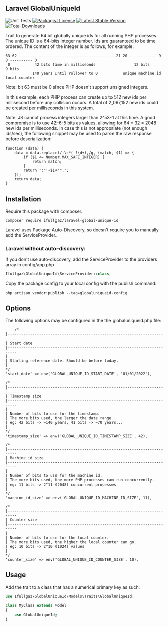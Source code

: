 ## Laravel GlobalUniqueId
![Unit Tests](https://github.com/ifullgaz/laravel-global-unique-id/workflows/Unit%20Tests/badge.svg)
[![Packagist License](https://poser.pugx.org/ifullgaz/laravel-global-unique-id/license.png)](http://choosealicense.com/licenses/mit/)
[![Latest Stable Version](https://poser.pugx.org/ifullgaz/laravel-global-unique-id/version.png)](https://packagist.org/packages/barryvdh/laravel-debugbar)
[![Total Downloads](https://poser.pugx.org/ifullgaz/laravel-global-unique-id/d/total.png)](https://packagist.org/packages/barryvdh/laravel-debugbar)

Trait to generate 64 bit globally unique ids for all running PHP processes.
The unique ID is a 64-bits integer number.
Ids are guaranteed to be time ordered.
The content of the integer is as follows, for example:

    63 62 ------------------------------------------ 21 20 ------------ 9 8 ---------- 0
     0           42 bits time in milliseonds                 12 bits          9 bits
                140 years until rollover to 0           unique machine id  local counter

Note: bit 63 must be 0 since PHP doesn't support unsigned integers.

In this example, each PHP process can create up to 512 new ids per millisecond
before any collision occurs.
A total of 2,097,152 new ids could be created per milliseconds in this system.

Note: JS cannot process integers larger than 2^53-1 at this time.
A good compromise is to use 42-6-5 bits as values, allowing for 64 * 32 = 2048
new ids per milliseconds. In case this is not appropriate (not enough ids/sec),
the following snippet may be used to parse the raw response before deserialization:

    function (data) {
        data = data.replace(/:\s*(-?\d+),/g, (match, $1) => {
            if ($1 <= Number.MAX_SAFE_INTEGER) {
                return match;
            }
            return ':"'+$1+'",';
        });
        return data;
    }

## Installation

Require this package with composer.

```shell
composer require ifullgaz/laravel-global-unique-id
```

Laravel uses Package Auto-Discovery, so doesn't require you to manually add the ServiceProvider.

### Laravel without auto-discovery:

If you don't use auto-discovery, add the ServiceProvider to the providers array in config/app.php

```php
Ifullgaz\GlobalUniqueId\ServiceProvider::class,
```

Copy the package config to your local config with the publish command:

```shell
php artisan vendor:publish --tag=globaluniqueid-config
```

## Options

The following options may be configured in the the globaluniqueid.php file:

        /*
    |--------------------------------------------------------------------------
    | Start date
    |--------------------------------------------------------------------------
    |
    | Starting reference date. Should be before today.
    |
    */
    'start_date' => env('GLOBAL_UNIQUE_ID_START_DATE', '01/01/2022'),

    /*
    |--------------------------------------------------------------------------
    | Timestamp size
    |--------------------------------------------------------------------------
    |
    | Number of bits to use for the timestamp.
    | The more bits used, the larger the date range
    | eg: 42 bits -> ~140 years, 41 bits -> ~70 years...
    |
    */
    'timestamp_size' => env('GLOBAL_UNIQUE_ID_TIMESTAMP_SIZE', 42),

    /*
    |--------------------------------------------------------------------------
    | Machine id size
    |--------------------------------------------------------------------------
    |
    | Number of bits to use for the machine id.
    | The more bits used, the more PHP processes can run concurrently.
    | eg: 11 bits -> 2^11 (2048) concurrent processes
    |
    */
    'machine_id_size' => env('GLOBAL_UNIQUE_ID_MACHINE_ID_SIZE', 11),

    /*
    |--------------------------------------------------------------------------
    | Counter size
    |--------------------------------------------------------------------------
    |
    | Number of bits to use for the local counter.
    | The more bits used, the higher the local counter can go.
    | eg: 10 bits -> 2^10 (1024) values
    |
    */
    'counter_size' => env('GLOBAL_UNIQUE_ID_COUNTER_SIZE', 10),

## Usage

Add the trait to a class that has a numerical primary key as such:

```php
use Ifullgaz\GlobalUniqueId\Models\Traits\GlobalUniqueId;

class MyClass extends Model
{
    use GlobalUniqueId;
}
```
